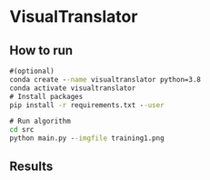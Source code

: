 # VisualTranslator

## How to run

```cmd
#(optional)
conda create --name visualtranslator python=3.8 
conda activate visualtranslator
# Install packages
pip install -r requirements.txt --user

# Run algorithm
cd src
python main.py --imgfile training1.png
```

## Results

